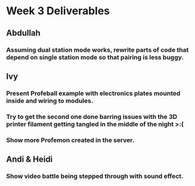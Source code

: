 # Week 3 Deliverables

## Abdullah
### Assuming dual station mode works, rewrite parts of code that depend on single station mode so that pairing is less buggy.

## Ivy
### Present Profeball example with electronics plates mounted inside and wiring to modules. 

### Try to get the second one done barring issues with the 3D printer filament getting tangled in the middle of the night >:( 
    
### Show more Profemon created in the server.


## Andi & Heidi
### Show video battle being stepped through with sound effect.